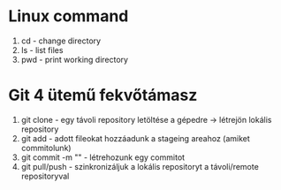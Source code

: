 # Linux command

1. cd - change directory
1. ls - list files
1. pwd - print working directory


# Git 4 ütemű fekvőtámasz
1. git clone  - egy távoli repository letöltése a gépedre -> létrejön lokális repository
1. git add <file neve> - adott  fileokat hozzáadunk a stageing areahoz (amiket commitolunk)
1. git commit -m "<message>" - létrehozunk egy commitot
1. git pull/push - szinkronizáljuk a lokális repositoryt a távoli/remote repositoryval

